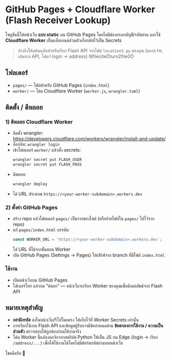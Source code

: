 # GitHub Pages + Cloudflare Worker (Flash Receiver Lookup)

โซลูชันนี้ให้หน้าเว็บ **แบบ static** บน GitHub Pages โดยไม่มีช่องกรอกบัญชี/รหัสผ่าน
และใช้ **Cloudflare Worker** เป็นแบ็กเอนด์ส่วนตัวเก็บรหัสไว้เป็น Secrets

> อ้างอิงโค้ดต้นฉบับสำหรับเรียก Flash API จากไฟล์ `location2.py` ของคุณ (คลาส `FH`, เส้นทาง API, โฟลว์ login → address) fileciteturn2file0

## โฟลเดอร์
- `pages/` — ไฟล์สำหรับ GitHub Pages (`index.html`)
- `worker/` — โค้ด Cloudflare Worker (`worker.js`, `wrangler.toml`)

## ติดตั้ง / ดีพลอย

### 1) ดีพลอย Cloudflare Worker
- ติดตั้ง wrangler: https://developers.cloudflare.com/workers/wrangler/install-and-update/
- ล็อกอิน: `wrangler login`
- เข้าโฟลเดอร์ `worker/` แล้วตั้ง secrets:
  ```bash
  wrangler secret put FLASH_USER
  wrangler secret put FLASH_PASS
  ```
- ดีพลอย:
  ```bash
  wrangler deploy
  ```
- ได้ URL ประมาณ `https://<your-worker-subdomain>.workers.dev`

### 2) ตั้งค่า GitHub Pages
- สร้าง repo แล้วโฟลเดอร์ `pages/` เป็นรากของไซต์ (หรือย้ายไฟล์ใน `pages/` ไปไว้ราก repo)
- แก้ `pages/index.html` บรรทัด:
  ```js
  const WORKER_URL = 'https://<your-worker-subdomain>.workers.dev';
  ```
  ใส่ URL ที่ได้จากขั้นตอน Worker
- เปิด GitHub Pages (Settings → Pages) ให้เสิร์ฟจาก branch ที่มีไฟล์ `index.html`

### ใช้งาน
- เปิดหน้าเว็บบน GitHub Pages
- ใส่เบอร์โทร แล้วกด "ค้นหา" — หน้าเว็บจะเรียก Worker ของคุณเพื่อดึงผลลัพธ์จาก Flash API

## หมายเหตุสำคัญ
- **อย่าฝังรหัส** ลงในหน้าเว็บ/รีโปโดยตรง ให้เก็บไว้ที่ Worker Secrets เท่านั้น
- การเรียกใช้งาน Flash API และข้อมูลผู้รับอาจมีข้อกำหนดด้าน **ข้อตกลงการใช้งาน / ความเป็นส่วนตัว** ตรวจสอบให้ถูกต้องก่อนใช้งานจริง
- โค้ด Worker นี้แปลงลอจิกจากสคริปต์ Python ให้เป็น JS บน Edge (login → เรียก `/address/...`) เพื่อให้ใช้งานได้โดยไม่มีฟอร์มรหัสผ่านบนหน้าเว็บ

โชคดีครับ 🎯
